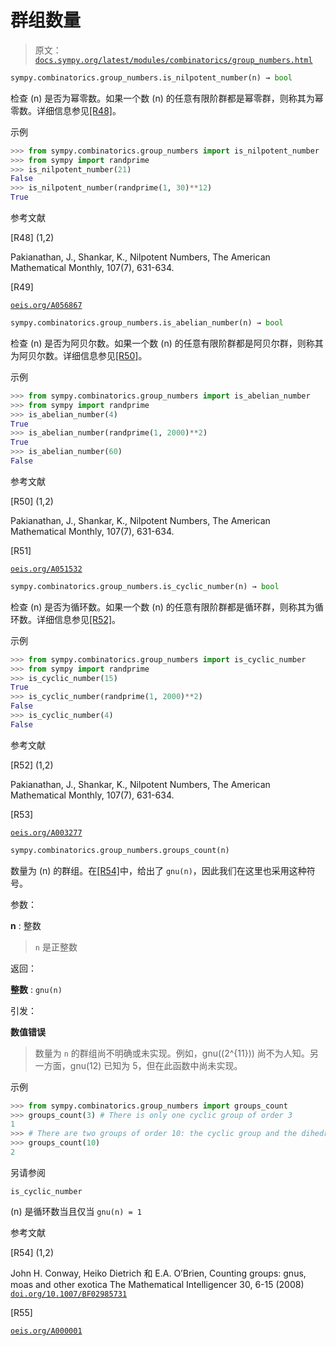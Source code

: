 # 群组数量

> 原文：[`docs.sympy.org/latest/modules/combinatorics/group_numbers.html`](https://docs.sympy.org/latest/modules/combinatorics/group_numbers.html)

```py
sympy.combinatorics.group_numbers.is_nilpotent_number(n) → bool
```

检查 \(n\) 是否为幂零数。如果一个数 \(n\) 的任意有限阶群都是幂零群，则称其为幂零数。详细信息参见[[R48]](#r48)。

示例

```py
>>> from sympy.combinatorics.group_numbers import is_nilpotent_number
>>> from sympy import randprime
>>> is_nilpotent_number(21)
False
>>> is_nilpotent_number(randprime(1, 30)**12)
True 
```

参考文献

[R48] (1,2)

Pakianathan, J., Shankar, K., Nilpotent Numbers, The American Mathematical Monthly, 107(7), 631-634.

[R49]

[`oeis.org/A056867`](https://oeis.org/A056867)

```py
sympy.combinatorics.group_numbers.is_abelian_number(n) → bool
```

检查 \(n\) 是否为阿贝尔数。如果一个数 \(n\) 的任意有限阶群都是阿贝尔群，则称其为阿贝尔数。详细信息参见[[R50]](#r50)。

示例

```py
>>> from sympy.combinatorics.group_numbers import is_abelian_number
>>> from sympy import randprime
>>> is_abelian_number(4)
True
>>> is_abelian_number(randprime(1, 2000)**2)
True
>>> is_abelian_number(60)
False 
```

参考文献

[R50] (1,2)

Pakianathan, J., Shankar, K., Nilpotent Numbers, The American Mathematical Monthly, 107(7), 631-634.

[R51]

[`oeis.org/A051532`](https://oeis.org/A051532)

```py
sympy.combinatorics.group_numbers.is_cyclic_number(n) → bool
```

检查 \(n\) 是否为循环数。如果一个数 \(n\) 的任意有限阶群都是循环群，则称其为循环数。详细信息参见[[R52]](#r52)。

示例

```py
>>> from sympy.combinatorics.group_numbers import is_cyclic_number
>>> from sympy import randprime
>>> is_cyclic_number(15)
True
>>> is_cyclic_number(randprime(1, 2000)**2)
False
>>> is_cyclic_number(4)
False 
```

参考文献

[R52] (1,2)

Pakianathan, J., Shankar, K., Nilpotent Numbers, The American Mathematical Monthly, 107(7), 631-634.

[R53]

[`oeis.org/A003277`](https://oeis.org/A003277)

```py
sympy.combinatorics.group_numbers.groups_count(n)
```

数量为 \(n\) 的群组。在[[R54]](#r54)中，给出了 `gnu(n)`，因此我们在这里也采用这种符号。

参数：

**n** : 整数

> `n` 是正整数

返回：

**整数** : `gnu(n)`

引发：

**数值错误**

> 数量为 `n` 的群组尚不明确或未实现。例如，gnu(\(2^{11}\)) 尚不为人知。另一方面，gnu(12) 已知为 5，但在此函数中尚未实现。

示例

```py
>>> from sympy.combinatorics.group_numbers import groups_count
>>> groups_count(3) # There is only one cyclic group of order 3
1
>>> # There are two groups of order 10: the cyclic group and the dihedral group
>>> groups_count(10)
2 
```

另请参阅

`is_cyclic_number`

\(n\) 是循环数当且仅当 `gnu(n) = 1`

参考文献

[R54] (1,2)

John H. Conway, Heiko Dietrich 和 E.A. O’Brien, Counting groups: gnus, moas and other exotica The Mathematical Intelligencer 30, 6-15 (2008) [`doi.org/10.1007/BF02985731`](https://doi.org/10.1007/BF02985731)

[R55]

[`oeis.org/A000001`](https://oeis.org/A000001)
